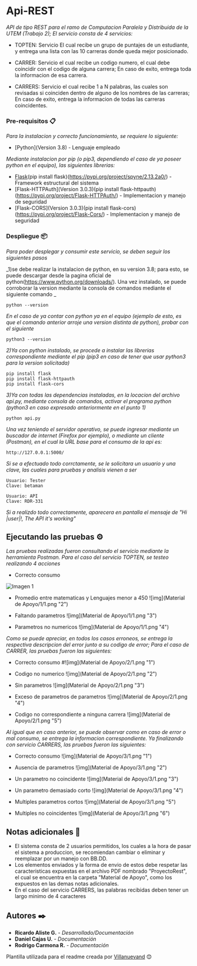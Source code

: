 # Api-REST

_API de tipo REST para el ramo de Computacion Paralela y Distribuida de la UTEM (Trabajo 2); El servicio consta de 4 servicios:_

* TOPTEN: Servicio El cual recibe un grupo de puntajes de un estudiante, y entrega una lista con las 10 carreras donde queda mejor posicionado.

* CARRER: Servicio el cual recibe un codigo numero, el cual debe coincidir con el codigo de alguna carrera; En caso de exito, entrega toda la informacion de esa carrera.

* CARRERS: Servicio el cual recibe 1 a N palabras, las cuales son revisadas si coinciden dentro de alguno de los nombres de las carreras; En caso de exito, entrega la informacion de todas las carreras coincidentes.

### Pre-requisitos 📋

_Para la instalacion y correcto funcionamiento, se requiere lo siguiente:_

* [Python](Version 3.8) - Lenguaje empleado

_Mediante instalacion por pip (o pip3, dependiendo el caso de ya poseer python en el equipo), las siguientes librerias:_
* [Flask](Version )(pip install flask)(https://pypi.org/project/spyne/2.13.2a0/) - Framework estructural del sistema
* [Flask-HTTPAuth](Version 3.0.3)(pip install flask-httpauth)(https://pypi.org/project/Flask-HTTPAuth/) - Implementacion y manejo de seguridad
* [Flask-CORS](Version 3.0.3)(pip install flask-cors)(https://pypi.org/project/Flask-Cors/) - Implementacion y manejo de seguridad



### Despliegue 📦

_Para poder desplegar y consumir este servicio, se deben seguir los siguientes pasos_

_1)se debe realizar la instalacion de python, en su version 3.8; para esto, se puede descargar desde la pagina oficial de python(https://www.python.org/downloads/). Una vez instalado, se puede corroborar la version mediante la consola de comandos mediante el siguiente comando _

```
python --version
```

_En el caso de ya contar con python ya en el equipo (ejemplo de esto, es que el comando anterior arroje una version distinta de python), probar con el siguiente_

```
python3 --version
```

_2)Ya con python instalado, se procede a instalar las librerias correspondiente mediante el pip (pip3 en caso de tener que usar python3 para la version solicitada)_

```
pip install flask
pip install flask-httpauth
pip install flask-cors
```

_3)Ya con todas las dependencias instaladas, en la locacion del archivo api.py, mediante consola de comandos, activar el programa python (python3 en caso expresado anteriormente en el punto 1)_

```
python api.py
```

_Una vez teniendo el servidor operativo, se puede ingresar mediante un buscador de internet (Firefox por ejemplo), o mediante un cliente (Postman), en el cual la URL base para el consumo de la api es:_

```
http://127.0.0.1:5000/
```

_Si se a efectuado todo corrctamente, se le solicitara un usuario y una clave, las cuales para pruebas y analisis vienen a ser_

```
Usuario: Tester
Clave: betaman

Usuario: API
Clave: RDR-331
```

_Si a realizdo todo correctamente, aparecera en pantalla el mensaje de "Hi |user|!, The API it's working"_

## Ejecutando las pruebas ⚙️

_Las pruebas realizadas fueron consultando el servicio mediante la herramienta Postman. Para el caso del servicio TOPTEN, se testeo realizando 4 acciones_
* Correcto consumo

![Imagen 1](https://raw.githubusercontent.com/Reko-Glarius/Api-REST/blob/master/Material%20de%20Apoyo/1/1.png)

* Promedio entre matematicas y Lenguajes menor a 450
![img](Material de Apoyo/1/1.png "2")

* Faltando parametros
![img](Material de Apoyo/1/1.png "3")

* Parametros no numericos
![img](Material de Apoyo/1/1.png "4")


_Como se puede apreciar, en todos los casos erroneos, se entrega la respectiva descripcion del error junto a su codigo de error; Para el caso de CARRER, las pruebas fueron las siguientes:_

* Correcto consumo
#![img](Material de Apoyo/2/1.png "1")

* Codigo no numerico
![img](Material de Apoyo/2/1.png "2")

* Sin parametros
![img](Material de Apoyo/2/1.png "3")

* Exceso de parametros de parametros
![img](Material de Apoyo/2/1.png "4")

* Codigo no correspondiente a ninguna carrera
![img](Material de Apoyo/2/1.png "5")


_Al igual que en caso anterior, se puede observar como en caso de error o mal consumo, se entrega la informacion correspondiente. Ya finalizando con servicio CARRERS, las pruebas fueron las siguientes:_

* Correcto consumo
![img](Material de Apoyo/3/1.png "1")

* Ausencia de parametros
![img](Material de Apoyo/3/1.png "2")

* Un parametro no coincidente
![img](Material de Apoyo/3/1.png "3")

* Un parametro demasiado corto
![img](Material de Apoyo/3/1.png "4")

* Multiples parametros cortos
![img](Material de Apoyo/3/1.png "5")

* Multiples no coincidentes
![img](Material de Apoyo/3/1.png "6")


## Notas adicionales 📖
* El sistema consta de 2 usuarios permitidos, los cuales a la hora de pasar el sistema a produccion, se recomiendan cambiar o eliminar y reemplazar por un manejo con BB.DD.
* Los elementos enviados y la forma de envio de estos debe respetar las caracteristicas expuestas en el archivo PDF nombrado "ProyectoRest", el cual se encuentra en la carpeta "Material de Apoyo", como los expuestos en las demas notas adicionales.
* En el caso del servicio CARRERS, las palabras recibidas deben tener un largo minimo de 4 caracteres

## Autores ✒️

* **Ricardo Aliste G.** - *Desarrollado/Documentación*
* **Daniel Cajas U.** - *Documentación*
* **Rodrigo Carmona R.** - *Documentación*




Plantilla utilizada para el readme creada por [Villanuevand](https://github.com/Villanuevand) 😊
